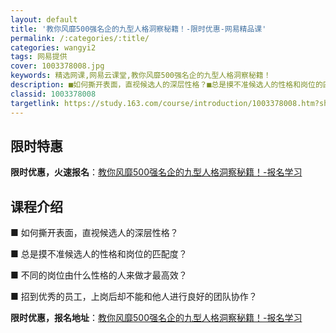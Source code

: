 ```yaml
---
layout: default
title: '教你风靡500强名企的九型人格洞察秘籍！-限时优惠-网易精品课'
permalink: /:categories/:title/
categories: wangyi2
tags: 网易提供
cover: 1003378008.jpg
keywords: 精选网课,网易云课堂,教你风靡500强名企的九型人格洞察秘籍！
description: ■如何撕开表面，直视候选人的深层性格？■总是摸不准候选人的性格和岗位的匹配度？■不同的岗位由什么性格的人来做才最高效？■
classid: 1003378008
targetlink: https://study.163.com/course/introduction/1003378008.htm?share=1&shareId=1025206652&utm_campaign=share&utm_medium=iphoneShare&utm_source=&utm_u=1025206652
---
```


## 限时特惠

**限时优惠，火速报名**：[教你风靡500强名企的九型人格洞察秘籍！-报名学习](https://study.163.com/course/introduction/1003378008.htm?share=1&shareId=1025206652&utm_campaign=share&utm_medium=iphoneShare&utm_source=&utm_u=1025206652)

## 课程介绍

■ 如何撕开表面，直视候选人的深层性格？

■ 总是摸不准候选人的性格和岗位的匹配度？

■ 不同的岗位由什么性格的人来做才最高效？

■ 招到优秀的员工，上岗后却不能和他人进行良好的团队协作？

**限时优惠，报名地址**：[教你风靡500强名企的九型人格洞察秘籍！-报名学习](https://study.163.com/course/introduction/1003378008.htm?share=1&shareId=1025206652&utm_campaign=share&utm_medium=iphoneShare&utm_source=&utm_u=1025206652)

